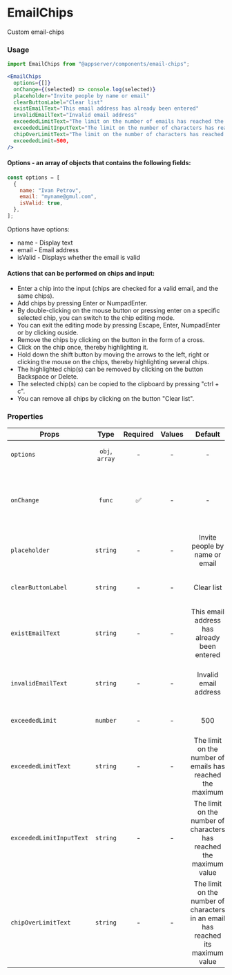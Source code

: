 # EmailChips

Custom email-chips

### Usage

```js
import EmailChips from "@appserver/components/email-chips";
```

```jsx
<EmailChips
  options={[]}
  onChange={(selected) => console.log(selected)}
  placeholder="Invite people by name or email"
  clearButtonLabel="Clear list"
  existEmailText="This email address has already been entered"
  invalidEmailText="Invalid email address"
  exceededLimitText="The limit on the number of emails has reached the maximum"
  exceededLimitInputText="The limit on the number of characters has reached the maximum value"
  chipOverLimitText="The limit on the number of characters has reached the maximum value"
  exceededLimit=500,
/>
```

#### Options - an array of objects that contains the following fields:

```js
const options = [
  {
    name: "Ivan Petrov",
    email: "myname@gmul.com",
    isValid: true,
  },
];
```

Options have options:

- name - Display text
- email - Email address
- isValid - Displays whether the email is valid

#### Actions that can be performed on chips and input:

- Enter a chip into the input (chips are checked for a valid email, and the same chips).
- Add chips by pressing Enter or NumpadEnter.
- By double-clicking on the mouse button or pressing enter on a specific selected chip, you can switch to the chip editing mode.
- You can exit the editing mode by pressing Escape, Enter, NumpadEnter or by clicking ouside.
- Remove the chips by clicking on the button in the form of a cross.
- Click on the chip once, thereby highlighting it.
- Hold down the shift button by moving the arrows to the left, right or clicking the mouse on the chips, thereby highlighting several chips.
- The highlighted chip(s) can be removed by clicking on the button Backspace or Delete.
- The selected chip(s) can be copied to the clipboard by pressing "ctrl + c".
- You can remove all chips by clicking on the button "Clear list".

### Properties

| Props                    |      Type      | Required | Values |                                     Default                                     | Description                                                                      |
| ------------------------ | :------------: | :------: | :----: | :-----------------------------------------------------------------------------: | -------------------------------------------------------------------------------- |
| `options`                | `obj`, `array` |    -     |   -    |                                        -                                        | Array of objects with chips                                                      |
| `onChange`               |     `func`     |    ✅    |   -    |                                        -                                        | displays valid email addresses. Called when changing chips                       |
| `placeholder`            |    `string`    |    -     |   -    |                         Invite people by name or email                          | Placeholder text for the input                                                   |
| `clearButtonLabel`       |    `string`    |    -     |   -    |                                   Clear list                                    | The text of the button for cleaning all chips                                    |
| `existEmailText`         |    `string`    |    -     |   -    |                   This email address has already been entered                   | Warning text when entering an existing email                                     |
| `invalidEmailText`       |    `string`    |    -     |   -    |                              Invalid email address                              | Warning text when entering an invalid email                                      |
| `exceededLimit`          |    `number`    |    -     |   -    |                                       500                                       | Limit of chips (number)                                                          |
| `exceededLimitText`      |    `string`    |    -     |   -    |            The limit on the number of emails has reached the maximum            | Warning text when exceeding the limit of the number of chips                     |
| `exceededLimitInputText` |    `string`    |    -     |   -    |       The limit on the number of characters has reached the maximum value       | Warning text when entering the number of characters in input exceeding the limit |
| `chipOverLimitText`      |    `string`    |    -     |   -    | The limit on the number of characters in an email has reached its maximum value | Warning text when entering the number of email characters exceeding the limit    |
